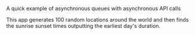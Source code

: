 A quick example of asynchronous queues with asynchronous API calls

This app generates 100 random locations around the world and then finds the sunrise sunset times outputting the earliest day's duration.